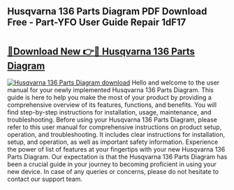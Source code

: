 ## Husqvarna 136 Parts Diagram PDF Download Free - Part-YFO User Guide Repair 1dF17

# <h2><a href="http://dfu6xa.blite.top/?on=Husqvarna+136+Parts+Diagram">🔗Download New 👉🔴 Husqvarna 136 Parts Diagram</a></h2>

[![Husqvarna 136 Parts Diagram download](https://i.imgur.com/lujVjoI.png)](http://dfu6xa.blite.top/?on=Husqvarna+136+Parts+Diagram)
Hello and welcome to the user manual for your newly implemented Husqvarna 136 Parts Diagram. This guide is here to help you make the most of your product by providing a comprehensive overview of its features, functions, and benefits. You will find step-by-step instructions for installation, usage, maintenance, and troubleshooting. Before using your Husqvarna 136 Parts Diagram, please refer to this user manual for comprehensive instructions on product setup, operation, and troubleshooting. It includes clear instructions for installation, setup, and operation, as well as important safety information. Experience the power of list of features at your fingertips with your new Husqvarna 136 Parts Diagram. Our expectation is that the Husqvarna 136 Parts Diagram has been a crucial guide in your journey to becoming proficient in using your new device. In case of any queries or concerns, please do not hesitate to contact our support team.
